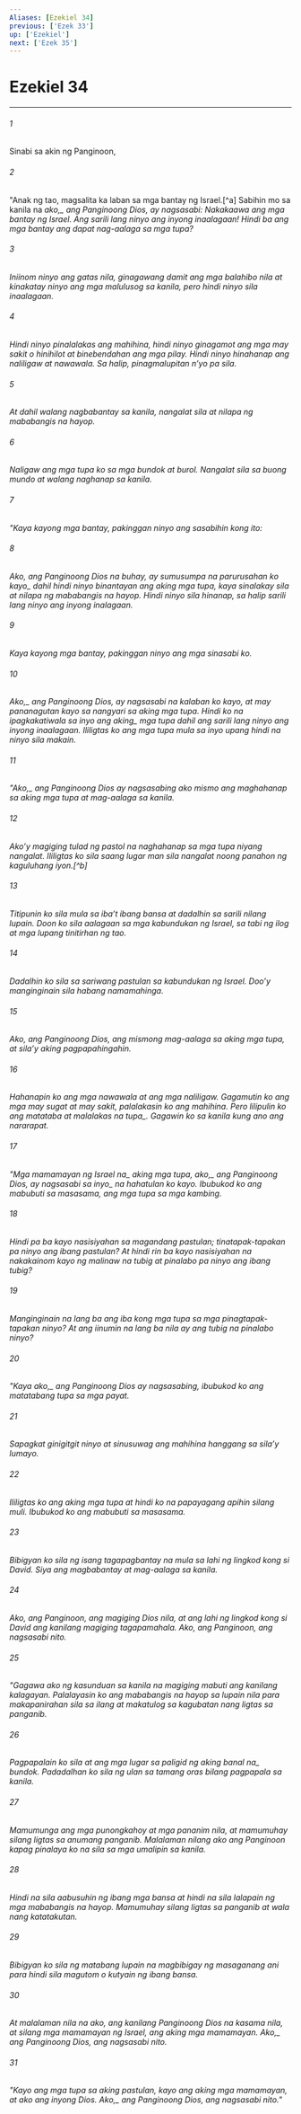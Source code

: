 ```yaml
---
Aliases: [Ezekiel 34]
previous: ['Ezek 33']
up: ['Ezekiel']
next: ['Ezek 35']
---
```

# Ezekiel 34

***






















###### 1 










Sinabi sa akin ng Panginoon, 





















###### 2 










"Anak ng tao, magsalita ka laban sa mga bantay ng Israel.[^a] Sabihin mo sa kanila na <i class="trans-change">ako,_ ang Panginoong Dios, ay nagsasabi: Nakakaawa ang mga bantay ng Israel. Ang sarili lang ninyo ang inyong inaalagaan! Hindi ba ang mga bantay ang dapat nag-aalaga sa mga tupa? 





















###### 3 










Iniinom ninyo ang gatas nila, ginagawang damit ang mga balahibo nila at kinakatay ninyo ang mga malulusog sa kanila, pero hindi ninyo sila inaalagaan. 





















###### 4 










Hindi ninyo pinalalakas ang mahihina, hindi ninyo ginagamot ang mga may sakit o hinihilot at binebendahan ang mga pilay. Hindi ninyo hinahanap ang naliligaw at nawawala. Sa halip, pinagmalupitan nʼyo pa sila. 





















###### 5 










At dahil walang nagbabantay sa kanila, nangalat sila at nilapa ng mababangis na hayop. 





















###### 6 










Naligaw ang mga tupa ko sa mga bundok at burol. Nangalat sila sa buong mundo at walang naghanap sa kanila. 





















###### 7 










"Kaya kayong mga bantay, pakinggan ninyo ang sasabihin kong ito: 





















###### 8 










Ako, ang Panginoong Dios na buhay, ay sumusumpa <i class="trans-change">na parurusahan ko kayo_ dahil hindi ninyo binantayan ang aking mga tupa, kaya sinalakay sila at nilapa ng mababangis na hayop. Hindi ninyo sila hinanap, sa halip sarili lang ninyo ang inyong inalagaan. 





















###### 9 










Kaya kayong mga bantay, pakinggan ninyo ang mga sinasabi ko. 





















###### 10 










<i class="trans-change">Ako,_ ang Panginoong Dios, ay nagsasabi na kalaban ko kayo, at may pananagutan kayo sa nangyari sa aking mga tupa. Hindi ko na ipagkakatiwala sa inyo ang <i class="trans-change">aking_ mga tupa dahil ang sarili lang ninyo ang inyong inaalagaan. Ililigtas ko ang mga tupa mula sa inyo upang hindi na ninyo sila makain. 





















###### 11 










"<i class="trans-change">Ako,_ ang Panginoong Dios ay nagsasabing ako mismo ang maghahanap sa aking mga tupa at mag-aalaga sa kanila. 





















###### 12 










Akoʼy magiging tulad ng pastol na naghahanap sa mga tupa niyang nangalat. Ililigtas ko sila saang lugar man sila nangalat noong panahon ng kaguluhang iyon.[^b] 





















###### 13 










Titipunin ko sila mula sa ibaʼt ibang bansa at dadalhin sa sarili nilang lupain. Doon ko sila aalagaan sa mga kabundukan ng Israel, sa tabi ng ilog at mga lupang tinitirhan ng tao. 





















###### 14 










Dadalhin ko sila sa sariwang pastulan sa kabundukan ng Israel. Dooʼy manginginain sila habang namamahinga. 





















###### 15 










Ako, ang Panginoong Dios, ang mismong mag-aalaga sa aking mga tupa, at silaʼy aking pagpapahingahin. 





















###### 16 










Hahanapin ko ang mga nawawala at ang mga naliligaw. Gagamutin ko ang mga may sugat at may sakit, palalakasin ko ang mahihina. Pero lilipulin ko ang matataba at malalakas <i class="trans-change">na tupa_. Gagawin ko sa kanila kung ano ang nararapat. 





















###### 17 










"<i class="trans-change">Mga mamamayan ng Israel na_ aking mga tupa, <i class="trans-change">ako,_ ang Panginoong Dios, ay nagsasabi <i class="trans-change">sa inyo_ na hahatulan ko kayo. Ibubukod ko ang mabubuti sa masasama, ang mga tupa sa mga kambing. 





















###### 18 










Hindi pa ba kayo nasisiyahan sa magandang pastulan; tinatapak-tapakan pa ninyo ang ibang pastulan? At hindi rin ba kayo nasisiyahan na nakakainom kayo ng malinaw na tubig at pinalabo pa ninyo ang ibang tubig? 





















###### 19 










Manginginain na lang ba ang iba kong mga tupa sa mga pinagtapak-tapakan ninyo? At ang iinumin na lang ba nila ay ang tubig na pinalabo ninyo? 





















###### 20 










"Kaya <i class="trans-change">ako,_ ang Panginoong Dios ay nagsasabing, ibubukod ko ang matatabang tupa sa mga payat. 





















###### 21 










Sapagkat ginigitgit ninyo at sinusuwag ang mahihina hanggang sa silaʼy lumayo. 





















###### 22 










Ililigtas ko ang aking mga tupa at hindi ko na papayagang apihin silang muli. Ibubukod ko ang mabubuti sa masasama. 





















###### 23 










Bibigyan ko sila ng isang tagapagbantay na mula sa lahi ng lingkod kong si David. Siya ang magbabantay at mag-aalaga sa kanila. 





















###### 24 










Ako, ang Panginoon, ang magiging Dios nila, at ang lahi ng lingkod kong si David ang kanilang magiging tagapamahala. Ako, ang Panginoon, ang nagsasabi nito. 





















###### 25 










"Gagawa ako ng kasunduan sa kanila na magiging mabuti ang kanilang kalagayan. Palalayasin ko ang mababangis na hayop sa lupain nila para makapanirahan sila sa ilang at makatulog sa kagubatan nang ligtas sa panganib. 





















###### 26 










Pagpapalain ko sila at ang mga lugar sa paligid ng aking <i class="trans-change">banal na_ bundok. Padadalhan ko sila ng ulan sa tamang oras bilang pagpapala sa kanila. 





















###### 27 










Mamumunga ang mga punongkahoy at mga pananim nila, at mamumuhay silang ligtas sa anumang panganib. Malalaman nilang ako ang Panginoon kapag pinalaya ko na sila sa mga umalipin sa kanila. 





















###### 28 










Hindi na sila aabusuhin ng ibang mga bansa at hindi na sila lalapain ng mga mababangis na hayop. Mamumuhay silang ligtas sa panganib at wala nang katatakutan. 





















###### 29 










Bibigyan ko sila ng matabang lupain na magbibigay ng masaganang ani para hindi sila magutom o kutyain ng ibang bansa. 





















###### 30 










At malalaman nila na ako, ang kanilang Panginoong Dios na kasama nila, at silang mga mamamayan ng Israel, ang aking mga mamamayan. <i class="trans-change">Ako,_ ang Panginoong Dios, ang nagsasabi nito. 





















###### 31 










"Kayo ang mga tupa sa aking pastulan, kayo ang aking mga mamamayan, at ako ang inyong Dios. <i class="trans-change">Ako,_ ang Panginoong Dios, ang nagsasabi nito."
